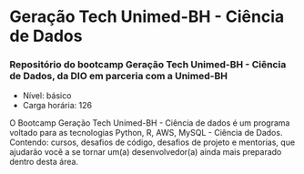 # Geração Tech Unimed-BH - Ciência de Dados

### Repositório do bootcamp Geração Tech Unimed-BH - Ciência de Dados, da DIO em parceria com a Unimed-BH

* Nível: básico
* Carga horária: 126

O Bootcamp Geração Tech Unimed-BH - Ciência de dados é um programa voltado para as tecnologias Python, R,  AWS, MySQL - Ciência de Dados. Contendo: cursos, desafios de código, desafios de projeto e mentorias, que ajudarão você a se tornar um(a) desenvolvedor(a) ainda mais preparado dentro desta área.
